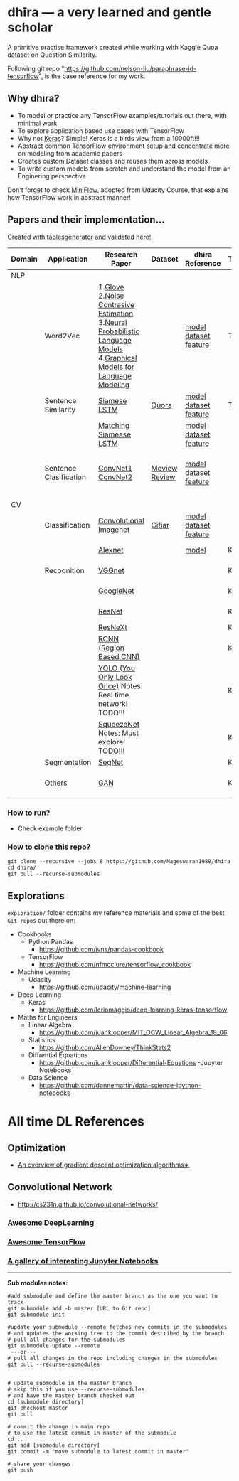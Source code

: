 # dhīra — a very learned and gentle scholar

A primitive practise framework created while working with Kaggle Quoa dataset on Question Similarity.

Following git repo "https://github.com/nelson-liu/paraphrase-id-tensorflow", is the base reference for my work.


## Why dhīra?
- To model or practice any TensorFlow examples/tutorials out there, with minimal work
- To explore application based use cases with TensorFlow
- Why not [Keras](https://github.com/fchollet/keras/)? Simple! Keras is a birds view from a 10000ft!!!
- Abstract common TensorFlow environment setup and concentrate more on modeling from academic papers
- Creates custom Dataset classes and reuses them across models
- To write custom models from scratch and understand the model from an Enginering perspective

Don't forget to check [MiniFlow](exploration/tensorflow/MiniFlow.ipynb), adopted from Udacity Course, that explains how 
TensorFlow work in abstract manner!
 
## Papers and their implementation...

Created with [tablesgenerator](http://www.tablesgenerator.com/markdown_tables) and validated [here!](http://dillinger.io/)

| Domain  | Application            | Research Paper                                                                                                                                                                                                                                                                                                                                                                                        | Dataset                                                                   | dhīra Reference                                                                                                                                           | TF/Keras | References                                                                                                                                                                                                                                                                            |
|---------|------------------------|-------------------------------------------------------------------------------------------------------------------------------------------------------------------------------------------------------------------------------------------------------------------------------------------------------------------------------------------------------------------------------------------------------|---------------------------------------------------------------------------|-----------------------------------------------------------------------------------------------------------------------------------------------------------|----------|---------------------------------------------------------------------------------------------------------------------------------------------------------------------------------------------------------------------------------------------------------------------------------------|
| NLP     |                        |                                                                                                                                                                                                                                                                                                                                                                                                       |                                                                           |                                                                                                                                                           |          |                                                                                                                                                                                                                                                                                       |
|         | Word2Vec               |  1.[Glove](https://nlp.stanford.edu/pubs/glove.pdf)   2.[Noise Contrasive Estimation](https://papers.nips.cc/paper/5165-learning-word-embeddings-efficiently-with-noise-contrastive-estimation.pdf)  3.[Neural Probabilistic Language Models](https://www.cs.toronto.edu/~amnih/papers/ncelm.pdf)  4.[Graphical Models for Language Modeling](https://www.cs.toronto.edu/~amnih/papers/threenew.pdf)  |                                                                           | [model](dhira/tf/models/word2vec/glove.py)  [dataset](dhira/data/dataset/glove.py)  [feature](dhira/data/features/glove_feature.py)                | TF       |                                                                                                                                                                                                                                                                                       |
|         | Sentence Similarity    | [Siamese LSTM](https://www.aaai.org/ocs/index.php/AAAI/AAAI16/paper/download/12195/12023)                                                                                                                                                                                                                                                                                                             | [Quora](https://www.kaggle.com/quora/question-pairs-dataset)              | [model](dhira/tf/models/siamese/siamese_bilstm.py)  [dataset](dhira/data/dataset/quora.py)  [feature](dhira/data/features/quora_feature.py)               | TF       |                                                                                                                                                                                                                                                                                       |
|         |                        | [Matching Siamease LSTM](https://www.semanticscholar.org/paper/Learning-Natural-Language-Inference-using-Bidirect-Liu-Sun/f93a0a3e8a3e6001b4482430254595cf737697fa)                                                                                                                                                                                                                                   |                                                                           | [model](dhira/tf/models/siamese/matching_bilstm.py)  [dataset](dhira/data/dataset/quora.py)  [feature](dhira/data/features/quora_feature.py)              |          |                                                                                                                                                                                                                                                                                       |
|         | Sentence Clasification | [ConvNet1](https://arxiv.org/abs/1408.5882)  [ConvNet2](https://arxiv.org/abs/1510.03820)                                                                                                                                                                                                                                                                                                             | [Moview Review](http://www.cs.cornell.edu/people/pabo/movie-review-data/) | [model](dhira/tf/models/conv/sentiment_convnet.py)  [dataset](dhira/data/dataset/movie_review.py)  [feature](dhira/data/features/movie_review_feature.py) |          | 1.http://cs231n.github.io/convolutional-networks/    2.http://www.wildml.com/2015/11/understanding-convolutional-neural-networks-for-nlp   3.http://www.wildml.com/2015/12/implementing-a-cnn-for-text-classification-in-tensorflow/Git:    4.https://github.com/yoonkim/CNN_sentence |
|         |                        |                                                                                                                                                                                                                                                                                                                                                                                                       |                                                                           |                                                                                                                                                           |          |                                                                                                                                                                                                                                                                                       |
| CV      |                        |                                                                                                                                                                                                                                                                                                                                                                                                       |                                                                           |                                                                                                                                                           |          |                                                                                                                                                                                                                                                                                       |
|         | Classification         | [Convolutional Imagenet](https://papers.nips.cc/paper/4824-imagenet-classification-with-deep-convolutional-neural-networks.pdf)                                                                                                                                                                                                                                                                       | [Cifiar](https://www.cs.toronto.edu/~kriz/cifar.html)                     | [model](dhira/tf/models/conv/cifiar_convnet.py)  [dataset](dhira/data/dataset/cifiar10.py)  [feature](dhira/data/features/image_feature.py)               |          |                                                                                                                                                                                                                                                                                       |
|         |                        | [Alexnet](https://papers.nips.cc/paper/4824-imagenet-classification-with-deep-convolutional-neural-networks.pdf)                                                                                                                                                                                                                                                                                      |                                                                           | [model](dhira/keras/alexnet.py)                                                                                                                           | Keras    | https://www.analyticsvidhya.com/blog/2017/08/10-advanced-deep-learning-architectures-data-scientists/                                                                                                                                                                                 |
|         | Recognition            | [VGGnet](https://arxiv.org/abs/1409.1556)                                                                                                                                                                                                                                                                                                                                                             |                                                                           |                                                                                                                                                           | Keras    | Code: https://github.com/fchollet/keras/blob/master/keras/applications/vgg16.py                                                                                                                                                                                                       |
|         |                        | [GoogleNet](https://arxiv.org/abs/1512.00567)                                                                                                                                                                                                                                                                                                                                                         |                                                                           |                                                                                                                                                           | Keras    | Code: https://github.com/fchollet/keras/blob/master/keras/applications/inception_v3.py                                                                                                                                                                                                |
|         |                        | [ResNet](https://arxiv.org/abs/1512.03385)                                                                                                                                                                                                                                                                                                                                                            |                                                                           |                                                                                                                                                           | Keras    | Code: https://github.com/fchollet/keras/blob/master/keras/applications/resnet50.py                                                                                                                                                                                                    |
|         |                        | [ResNeXt](https://arxiv.org/pdf/1611.05431.pdf)                                                                                                                                                                                                                                                                                                                                                       |                                                                           |                                                                                                                                                           | Keras    | Code: https://github.com/titu1994/Keras-ResNeXt                                                                                                                                                                                                                                       |
|         |                        | [RCNN (Region Based CNN)](https://arxiv.org/abs/1506.01497)                                                                                                                                                                                                                                                                                                                                           |                                                                           |                                                                                                                                                           | Keras    | Code: https://github.com/yhenon/keras-frcnn                                                                                                                                                                                                                                           |
|         |                        | [YOLO (You Only Look Once)](https://pjreddie.com/media/files/papers/yolo.pdf)  Notes: Real time network! TODO!!!                                                                                                                                                                                                                                                                                      |                                                                           |                                                                                                                                                           | Keras    | Code: https://github.com/allanzelener/YAD2K                                                                                                                                                                                                                                           |
|         |                        | [SqueezeNet](https://arxiv.org/abs/1602.07360)  Notes: Must explore! TODO!!!                                                                                                                                                                                                                                                                                                                          |                                                                           |                                                                                                                                                           | Keras    | Code: https://github.com/rcmalli/keras-squeezenet                                                                                                                                                                                                                                     |
|         | Segmentation           | [SegNet](https://arxiv.org/abs/1511.00561)                                                                                                                                                                                                                                                                                                                                                            |                                                                           |                                                                                                                                                           | Keras    | Code: https://github.com/imlab-uiip/keras-segnet                                                                                                                                                                                                                                      |
|         | Others                 | [GAN](https://arxiv.org/abs/1406.2661)                                                                                                                                                                                                                                                                                                                                                                |                                                                           |                                                                                                                                                           | Keras    | 1. Code: https://github.com/bstriner/keras-adversarial     2. https://www.analyticsvidhya.com/blog/2017/06/introductory-generative-adversarial-networks-gans/                                                                                                                         |
              
### How to run?
- Check example folder


### How to clone this repo?
`git clone --recursive --jobs 8 https://github.com/Mageswaran1989/dhira`  
`cd dhira/`  
`git pull --recurse-submodules`  

## Explorations

`exploration/` folder contains my reference materials and some of the best `Git repos` out there on:
- Cookbooks
    - Python Pandas
        - https://github.com/jvns/pandas-cookbook
    - TensorFlow
        - https://github.com/nfmcclure/tensorflow_cookbook
- Machine Learning
    - Udacity
        - https://github.com/udacity/machine-learning
- Deep Learning
    - Keras
        - https://github.com/leriomaggio/deep-learning-keras-tensorflow
- Maths for Engineers 
    - Linear Algebra
        - https://github.com/juanklopper/MIT_OCW_Linear_Algebra_18_06
    - Statistics
        - https://github.com/AllenDowney/ThinkStats2
    - Diffrential Equations
        - https://github.com/juanklopper/Differential-Equations
-Jupyter Notebooks
    - Data Science 
        - https://github.com/donnemartin/data-science-ipython-notebooks

# All time DL References
## Optimization
- [An overview of gradient descent optimization
algorithms∗](https://arxiv.org/pdf/1609.04747v1.pdf)
## Convolutional Network
- http://cs231n.github.io/convolutional-networks/ 


### [Awesome DeepLearning](https://github.com/ChristosChristofidis/awesome-deep-learning)
### [Awesome TensorFlow](https://github.com/jtoy/awesome-tensorflow)
### [A gallery of interesting Jupyter Notebooks](https://github.com/jupyter/jupyter/wiki/A-gallery-of-interesting-Jupyter-Notebooks)  


-------------------------------------------------------------------------------------------------------
**Sub modules notes:**

```commandline
#add submodule and define the master branch as the one you want to track  
git submodule add -b master [URL to Git repo]     
git submodule init

#update your submodule --remote fetches new commits in the submodules 
# and updates the working tree to the commit described by the branch  
# pull all changes for the submodules
git submodule update --remote
 ---or---
# pull all changes in the repo including changes in the submodules
git pull --recurse-submodules


# update submodule in the master branch
# skip this if you use --recurse-submodules
# and have the master branch checked out
cd [submodule directory]
git checkout master
git pull

# commit the change in main repo
# to use the latest commit in master of the submodule
cd ..
git add [submodule directory]
git commit -m "move submodule to latest commit in master"

# share your changes
git push
``` 